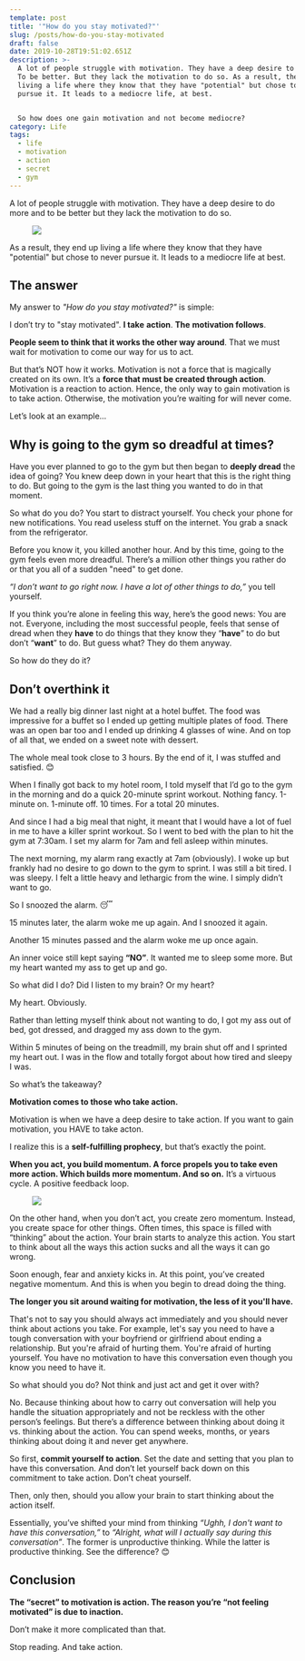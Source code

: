 ```yaml
---
template: post
title: '"How do you stay motivated?"'
slug: /posts/how-do-you-stay-motivated
draft: false
date: 2019-10-28T19:51:02.651Z
description: >-
  A lot of people struggle with motivation. They have a deep desire to do more.
  To be better. But they lack the motivation to do so. As a result, they end up
  living a life where they know that they have "potential" but chose to never
  pursue it. It leads to a mediocre life, at best. 


  So how does one gain motivation and not become mediocre?
category: Life
tags:
  - life
  - motivation
  - action
  - secret
  - gym
---
```

A lot of people struggle with motivation. They have a deep desire to do more and to be better but they lack the motivation to do so.

<figure>

![](/media/bear-1383980_640.jpg)

</figure>

As a result, they end up living a life where they know that they have "potential" but chose to never pursue it. It leads to a mediocre life at best.

## The answer

My answer to _"How do you stay motivated?"_ is simple:

I don’t try to "stay motivated". **I take** **action**. **The** **motivation follows**.

**People seem to think that it works the other way around**. That we must wait for motivation to come our way for us to act.

But that’s NOT how it works. Motivation is not a force that is magically created on its own. It’s a **force that must be created through action**. Motivation is a reaction to action. Hence, the only way to gain motivation is to take action. Otherwise, the motivation you’re waiting for will never come.

Let’s look at an example...

## Why is going to the gym so dreadful at times?

Have you ever planned to go to the gym but then began to **deeply dread** the idea of going? You knew deep down in your heart that this is the right thing to do. But going to the gym is the last thing you wanted to do in that moment.

So what do you do? You start to distract yourself. You check your phone for new notifications. You read useless stuff on the internet. You grab a snack from the refrigerator.

Before you know it, you killed another hour. And by this time, going to the gym feels even more dreadful. There’s a million other things you rather do or that you all of a sudden "need" to get done.

_“I don’t want to go right now. I have a lot of other things to do,”_ you tell yourself.

If you think you’re alone in feeling this way, here’s the good news: You are not. Everyone, including the most successful people, feels that sense of dread when they **have** to do things that they know they “**have**” to do but don’t “**want**” to do. But guess what? They do them anyway.

So how do they do it?

## Don’t overthink it

We had a really big dinner last night at a hotel buffet. The food was impressive for a buffet so I ended up getting multiple plates of food. There was an open bar too and I ended up drinking 4 glasses of wine. And on top of all that, we ended on a sweet note with dessert.

The whole meal took close to 3 hours. By the end of it, I was stuffed and satisfied. 😊

When I finally got back to my hotel room, I told myself that I’d go to the gym in the morning and do a quick 20-minute sprint workout. Nothing fancy. 1-minute on. 1-minute off. 10 times. For a total 20 minutes.

And since I had a big meal that night, it meant that I would have a lot of fuel in me to have a killer sprint workout. So I went to bed with the plan to hit the gym at 7:30am. I set my alarm for 7am and fell asleep within minutes.

The next morning, my alarm rang exactly at 7am (obviously). I woke up but frankly had no desire to go down to the gym to sprint. I was still a bit tired. I was sleepy. I felt a little heavy and lethargic from the wine. I simply didn’t want to go.

So I snoozed the alarm. 😴

15 minutes later, the alarm woke me up again. And I snoozed it again.

Another 15 minutes passed and the alarm woke me up once again.

An inner voice still kept saying **“NO”**. It wanted me to sleep some more. But my heart wanted my ass to get up and go.

So what did I do? Did I listen to my brain? Or my heart?

My heart. Obviously.

Rather than letting myself think about not wanting to do, I got my ass out of bed, got dressed, and dragged my ass down to the gym.

Within 5 minutes of being on the treadmill, my brain shut off and I sprinted my heart out. I was in the flow and totally forgot about how tired and sleepy I was.

So what’s the takeaway?

**Motivation comes to those who take action.**

Motivation is when we have a deep desire to take action. If you want to gain motivation, you HAVE to take acton.

I realize this is a **self-fulfilling prophecy**, but that’s exactly the point.

**When you act, you build momentum. A force propels you to take even more action. Which builds more momentum. And so on.** It’s a virtuous cycle. A positive feedback loop.

<figure>

![](/media/screen-shot-2019-10-28-at-1.34.39-pm.png)

</figure>

On the other hand, when you don’t act, you create zero momentum. Instead, you create space for other things. Often times, this space is filled with “thinking” about the action. Your brain starts to analyze this action. You start to think about all the ways this action sucks and all the ways it can go wrong.

Soon enough, fear and anxiety kicks in. At this point, you’ve created negative momentum. And this is when you begin to dread doing the thing.

**The longer you sit around waiting for motivation, the less of it you'll have.**

That's not to say you should always act immediately and you should never think about actions you take. For example, let's say you need to have a tough conversation with your boyfriend or girlfriend about ending a relationship. But you're afraid of hurting them. You're afraid of hurting yourself. You have no motivation to have this conversation even though you know you need to have it.

So what should you do? Not think and just act and get it over with?

No. Because thinking about how to carry out conversation will help you handle the situation appropriately and not be reckless with the other person’s feelings. But there’s a difference between thinking about doing it vs. thinking about the action. You can spend weeks, months, or years thinking about doing it and never get anywhere.

So first, **commit yourself to action**. Set the date and setting that you plan to have this conversation. And don’t let yourself back down on this commitment to take action. Don’t cheat yourself.

Then, only then, should you allow your brain to start thinking about the action itself.

Essentially, you’ve shifted your mind from thinking _“Ughh, I don't want to have this conversation,”_ to _“Alright, what will I actually say during this conversation”_. The former is unproductive thinking. While the latter is productive thinking. See the difference? 😊

## Conclusion

**The “secret” to motivation is action. The reason you’re “not feeling motivated” is due to inaction.** 

Don’t make it more complicated than that.

Stop reading. And take action.
